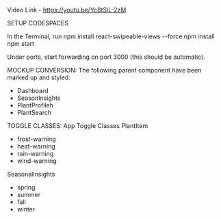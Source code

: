 Video Link - https://youtu.be/Yc8tSlL-2zM

SETUP CODESPACES

In the Terminal, run
npm install react-swipeable-views --force
npm install
npm start

Under ports, start forwarding on port 3000 (this should be automatic).

MOCKUP CONVERSION:
The following parent component have been marked up and styled:
- Dashboard
- SeasonInsights
- PlantProfileh
- PlantSearch

TOGGLE CLASSES: 
App
Toggle Classes
PlantItem
 - frost-warning
 - heat-warning
 - rain-warning
 - wind-warning

SeasonalInsights
 - spring
 - summer
 - fall
 - winter
